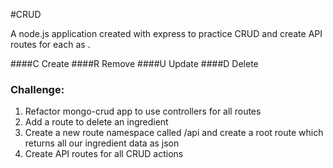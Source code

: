 #CRUD

A node.js application created with express to practice CRUD and create API routes for each as . 

####C
Create
####R
Remove
####U 
Update
####D
Delete

### Challenge:
1. Refactor mongo-crud app to use controllers for all routes
2. Add a route to delete an ingredient
3. Create a new route namespace called /api and create a root route which returns all our ingredient data as json
4. Create API routes for all CRUD actions

